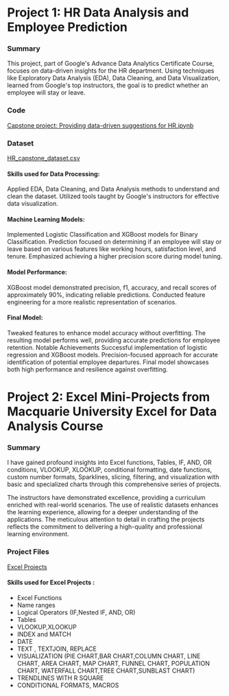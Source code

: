 # Project 1: HR Data Analysis and Employee Prediction

### Summary
This project, part of Google's Advance Data Analytics Certificate Course, focuses on data-driven insights for the HR department. Using techniques like Exploratory Data Analysis (EDA), Data Cleaning, and Data Visualization, learned from Google's top instructors, the goal is to predict whether an employee will stay or leave.

### Code 
[Capstone project: Providing data-driven suggestions for HR.ipynb](https://github.com/Ospeto/PortfolioProjects/blob/c3447f117b3504f0b4a2217a6c93a6ee5c6fb5af/Python%20Projects/Capstone%20project%3A%20Providing%20data-driven%20suggestions%20for%20HR.ipynb)

### Dataset
[HR_capstone_dataset.csv](https://github.com/Ospeto/PortfolioProjects/blob/main/HR_capstone_dataset.csv)

#### Skills used for Data Processing:

Applied EDA, Data Cleaning, and Data Analysis methods to understand and clean the dataset.
Utilized tools taught by Google's instructors for effective data visualization.

#### Machine Learning Models:
Implemented Logistic Classification and XGBoost models for Binary Classification.
Prediction focused on determining if an employee will stay or leave based on various features like working hours, satisfaction level, and tenure.
Emphasized achieving a higher precision score during model tuning.

#### Model Performance:
XGBoost model demonstrated precision, f1, accuracy, and recall scores of approximately 90%, indicating reliable predictions.
Conducted feature engineering for a more realistic representation of scenarios.

#### Final Model:
Tweaked features to enhance model accuracy without overfitting.
The resulting model performs well, providing accurate predictions for employee retention.
Notable Achievements
Successful implementation of logistic regression and XGBoost models.
Precision-focused approach for accurate identification of potential employee departures.
Final model showcases both high performance and resilience against overfitting.


# Project 2: Excel Mini-Projects from Macquarie University Excel for Data Analysis Course

### Summary
I have gained profound insights into Excel functions, Tables, IF, AND, OR conditions, VLOOKUP, XLOOKUP, conditional formatting, date functions, custom number formats, Sparklines, slicing, filtering, and visualization with basic and specialized charts through this comprehensive series of projects.

The instructors have demonstrated excellence, providing a curriculum enriched with real-world scenarios. The use of realistic datasets enhances the learning experience, allowing for a deeper understanding of the applications. The meticulous attention to detail in crafting the projects reflects the commitment to delivering a high-quality and professional learning environment.

### Project Files  
[Excel Projects](https://github.com/Ospeto/PortfolioProjects/tree/d08bc4e92857c3da1cf879c94b43283bbf9b7094/Porfolio%20Excel)

#### Skills used for Excel Projects :

- Excel Functions
- Name ranges
- Logical Operators (IF,Nested IF, AND, OR)
- Tables
- VLOOKUP,XLOOKUP
- INDEX and MATCH
- DATE
- TEXT , TEXTJOIN, REPLACE
- VISUALIZATION (PIE CHART,BAR CHART,COLUMN CHART, LINE CHART, AREA CHART, MAP CHART, FUNNEL CHART, POPULATION CHART, WATERFALL CHART,TREE CHART,SUNBLAST CHART)
- TRENDLINES WITH R SQUARE
- CONDITIONAL FORMATS, MACROS



